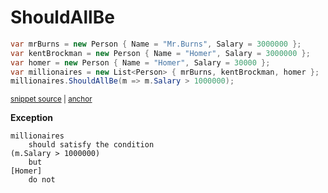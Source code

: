 # ShouldAllBe

<!-- snippet: EnumerableShouldAllBeExamples.ShouldAllBe.codeSample.approved.cs -->
<a id='snippet-EnumerableShouldAllBeExamples.ShouldAllBe.codeSample.approved.cs'></a>
```cs
var mrBurns = new Person { Name = "Mr.Burns", Salary = 3000000 };
var kentBrockman = new Person { Name = "Homer", Salary = 3000000 };
var homer = new Person { Name = "Homer", Salary = 30000 };
var millionaires = new List<Person> { mrBurns, kentBrockman, homer };
millionaires.ShouldAllBe(m => m.Salary > 1000000);
```
<sup><a href='/src/DocumentationExamples/CodeExamples/EnumerableShouldAllBeExamples.ShouldAllBe.codeSample.approved.cs#L1-L5' title='File snippet `EnumerableShouldAllBeExamples.ShouldAllBe.codeSample.approved.cs` was extracted from'>snippet source</a> | <a href='#snippet-EnumerableShouldAllBeExamples.ShouldAllBe.codeSample.approved.cs' title='Navigate to start of snippet `EnumerableShouldAllBeExamples.ShouldAllBe.codeSample.approved.cs`'>anchor</a></sup>
<!-- endSnippet -->

**Exception**

<!-- include: EnumerableShouldAllBeExamples.ShouldAllBe.exceptionText.approved.txt -->
```
millionaires
    should satisfy the condition
(m.Salary > 1000000)
    but
[Homer]
    do not
```
<!-- endInclude -->

